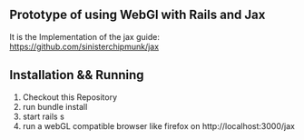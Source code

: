 ## Prototype of using WebGl with Rails and Jax
It is the Implementation of the jax guide:
https://github.com/sinisterchipmunk/jax

## Installation && Running
1. Checkout this Repository
2. run bundle install
3. start rails s
4. run a webGL compatible browser like firefox on http://localhost:3000/jax
